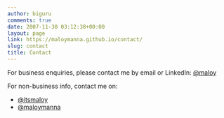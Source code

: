 ```yaml
---
author: biguru
comments: true
date: 2007-11-30 03:12:38+00:00
layout: page
link: https://maloymanna.github.io/contact/
slug: contact
title: Contact
---
```


For business enquiries, please contact me by email or LinkedIn:
<a href="https://linkedin.com/in/maloy" target="_blank"><i class="fa fa-linkedin-square fa-lg"></i>@maloy</a> 

For non-business info, contact me on: 
<ul class="fa-ul">
  <li>
    <a href="https://twitter.com/itsmaloy" target="_blank"><i class="fa fa-twitter-square fa-lg"></i>@itsmaloy</a>
  </li>
  <li>
    <a href="https://github.com/maloymanna" target="_blank"><i class="fa fa-github-square fa-lg"></i>@maloymanna</a>
  </li>
</ul>

